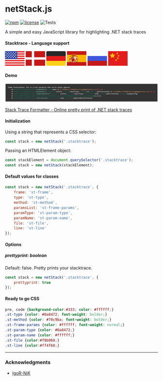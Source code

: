 # netStack.js
[![npm](https://img.shields.io/npm/v/netstack.js.svg)](https://www.npmjs.com/package/netstack.js)
[![license](https://img.shields.io/hexpm/l/plug.svg?style=flat-square)](#)
![Tests](https://github.com/elmahio/netstack.js/actions/workflows/test.yml/badge.svg)


A simple and easy JavaScript library for highlighting .NET stack traces

#### Stacktrace - Language support
[![English](images/flags/US%20-%20United%20States.svg)](#) [![Danish](images/flags/DK%20-%20Denmark.svg)](#) [![German](images/flags/DE%20-%20Germany.svg)](#) [![Spanish](images/flags/ES%20-%20Spain.svg)](#) [![Russian](images/flags/RU%20-%20Russian%20Federation.svg)](#) [![Chinese](images/flags/CN%20-%20China.svg)](#)

#### Demo
[![netStack.js - demo](images/example.jpg)](https://elmah.io/tools/stack-trace-formatter/)

[Stack Trace Formatter - Online pretty print of .NET stack traces](https://elmah.io/tools/stack-trace-formatter/)

#### Initialization
Using a string that represents a CSS selector:
```javascript
const stack = new netStack('.stacktrace');
```
Passing an HTMLElement object:
```javascript
const stackElement = document.querySelector('.stacktrace');
const stack = new netStack(stackElement);
```

#### Default values for classes
```javascript
const stack = new netStack('.stacktrace', {
    frame: 'st-frame',
    type: 'st-type',
    method: 'st-method',
    paramsList: 'st-frame-params',
    paramType: 'st-param-type',
    paramName: 'st-param-name',
    file: 'st-file',
    line: 'st-line'
});
```

#### Options
##### prettyprint: boolean
Default: false. 
Pretty prints your stacktrace.
```javascript
const stack = new netStack('.stacktrace', {
    prettyprint: true
});
```

#### Ready to go CSS
```css
pre, code {background-color:#333; color: #ffffff;}
.st-type {color: #0a8472; font-weight: bolder;}
.st-method {color: #70c9ba; font-weight: bolder;}
.st-frame-params {color: #ffffff; font-weight: normal;}
.st-param-type {color: #0a8472;}
.st-param-name {color: #ffffff;}
.st-file {color:#f8b068;}
.st-line {color:#ff4f68;}
```

---
### Acknowledgments

* [IgoR-NiK](https://github.com/IgoR-NiK)
